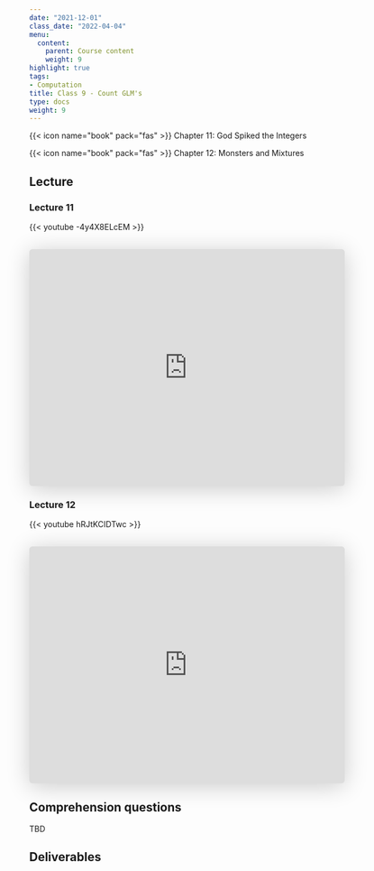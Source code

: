 ```yaml
---
date: "2021-12-01"
class_date: "2022-04-04"
menu:
  content:
    parent: Course content
    weight: 9
highlight: true
tags:
- Computation
title: Class 9 - Count GLM's
type: docs
weight: 9
---
```


{{< icon name="book" pack="fas" >}} Chapter 11: God Spiked the Integers

{{< icon name="book" pack="fas" >}} Chapter 12: Monsters and Mixtures

<!--more-->

## Lecture

### Lecture 11

{{< youtube -4y4X8ELcEM >}}

<br>

<iframe class="speakerdeck-iframe" frameborder="0" src="https://speakerdeck.com/player/49d056ed5f2449459654d8b3b1e273fe" title="L11 Statistical Rethinking Winter 2019" allowfullscreen="true" mozallowfullscreen="true" webkitallowfullscreen="true" style="border: 0px; background: padding-box padding-box rgba(0, 0, 0, 0.1); margin: 0px; padding: 0px; border-radius: 6px; box-shadow: rgba(0, 0, 0, 0.2) 0px 5px 40px; width: 560px; height: 420px;" data-ratio="1.3333333333333333"></iframe>

<br>

### Lecture 12

{{< youtube hRJtKCIDTwc >}}

<br>

<iframe class="speakerdeck-iframe" frameborder="0" src="https://speakerdeck.com/player/8204715ef3c445daa83dd2653c4b2559" title="L12 Statistical Rethinking Winter 2019" allowfullscreen="true" mozallowfullscreen="true" webkitallowfullscreen="true" style="border: 0px; background: padding-box padding-box rgba(0, 0, 0, 0.1); margin: 0px; padding: 0px; border-radius: 6px; box-shadow: rgba(0, 0, 0, 0.2) 0px 5px 40px; width: 560px; height: 420px;" data-ratio="1.3333333333333333"></iframe>

## Comprehension questions

TBD

## Deliverables
